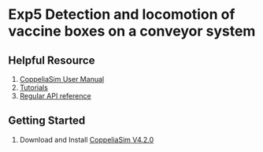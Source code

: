# Exp5 Detection and locomotion of vaccine boxes on a conveyor system

## Helpful Resource

1. [CoppeliaSim User Manual](https://coppeliarobotics.com/helpFiles/)
2. [Tutorials](https://www.coppeliarobotics.com/helpFiles/en/tutorials.htm)
3. [Regular API reference](https://www.coppeliarobotics.com/helpFiles/en/apiFunctions.htm)

## Getting Started

1. Download and Install [CoppeliaSim V4.2.0](https://www.coppeliarobotics.com/downloads)
